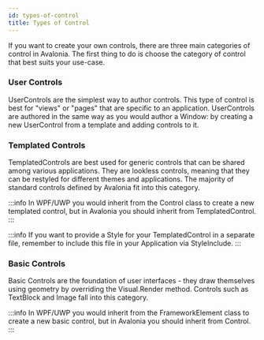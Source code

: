 ```yaml
---
id: types-of-control
title: Types of Control
---
```


If you want to create your own controls, there are three main categories of control in Avalonia. The first thing to do is choose the category of control that best suits your use-case.

### User Controls

UserControls are the simplest way to author controls. This type of control is best for "views" or "pages" that are specific to an application. UserControls are authored in the same way as you would author a Window: by creating a new UserControl from a template and adding controls to it.

### Templated Controls

TemplatedControls are best used for generic controls that can be shared among various applications. They are lookless controls, meaning that they can be restyled for different themes and applications. The majority of standard controls defined by Avalonia fit into this category.

:::info
In WPF/UWP you would inherit from the Control class to create a new templated control, but in Avalonia you should inherit from TemplatedControl. 
:::

:::info
If you want to provide a Style for your TemplatedControl in a separate file, remember to include this file in your Application via StyleInclude. 
:::

### Basic Controls

Basic Controls are the foundation of user interfaces - they draw themselves using geometry by overriding the Visual.Render method. Controls such as TextBlock and Image fall into this category.

:::info
In WPF/UWP you would inherit from the FrameworkElement class to create a new basic control, but in Avalonia you should inherit from Control. 
:::